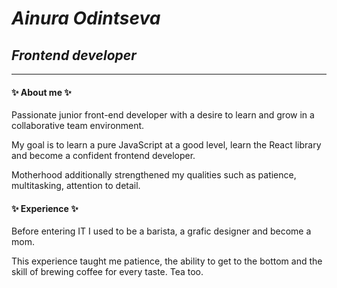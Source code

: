 # ___Ainura Odintseva___


## _Frontend developer_

***

#### ✨ __About me__ ✨

Passionate junior front-end developer with a desire to learn and grow in a collaborative team environment.

My goal is to learn a pure JavaScript at a good level, learn the React library and become a confident frontend developer. 

Motherhood additionally strengthened my qualities such as patience, multitasking, attention to detail.

#### ✨ __Experience__ ✨

Before entering IT I used to be a barista, a grafic designer and become a mom. 

This experience taught me patience, the ability to get to the bottom and the skill of brewing coffee for every taste. Tea too.
